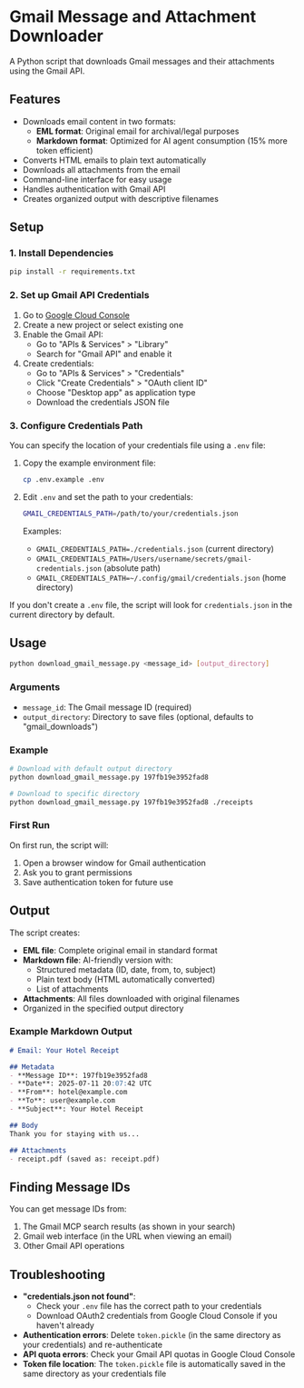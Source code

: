 # Gmail Message and Attachment Downloader

A Python script that downloads Gmail messages and their attachments using the Gmail API.

## Features

- Downloads email content in two formats:
  - **EML format**: Original email for archival/legal purposes
  - **Markdown format**: Optimized for AI agent consumption (15% more token efficient)
- Converts HTML emails to plain text automatically
- Downloads all attachments from the email
- Command-line interface for easy usage
- Handles authentication with Gmail API
- Creates organized output with descriptive filenames

## Setup

### 1. Install Dependencies

```bash
pip install -r requirements.txt
```

### 2. Set up Gmail API Credentials

1. Go to [Google Cloud Console](https://console.cloud.google.com/)
2. Create a new project or select existing one
3. Enable the Gmail API:
   - Go to "APIs & Services" > "Library"
   - Search for "Gmail API" and enable it
4. Create credentials:
   - Go to "APIs & Services" > "Credentials"
   - Click "Create Credentials" > "OAuth client ID"
   - Choose "Desktop app" as application type
   - Download the credentials JSON file

### 3. Configure Credentials Path

You can specify the location of your credentials file using a `.env` file:

1. Copy the example environment file:
   ```bash
   cp .env.example .env
   ```

2. Edit `.env` and set the path to your credentials:
   ```bash
   GMAIL_CREDENTIALS_PATH=/path/to/your/credentials.json
   ```

   Examples:
   - `GMAIL_CREDENTIALS_PATH=./credentials.json` (current directory)
   - `GMAIL_CREDENTIALS_PATH=/Users/username/secrets/gmail-credentials.json` (absolute path)
   - `GMAIL_CREDENTIALS_PATH=~/.config/gmail/credentials.json` (home directory)

If you don't create a `.env` file, the script will look for `credentials.json` in the current directory by default.

## Usage

```bash
python download_gmail_message.py <message_id> [output_directory]
```

### Arguments

- `message_id`: The Gmail message ID (required)
- `output_directory`: Directory to save files (optional, defaults to "gmail_downloads")

### Example

```bash
# Download with default output directory
python download_gmail_message.py 197fb19e3952fad8

# Download to specific directory
python download_gmail_message.py 197fb19e3952fad8 ./receipts
```

### First Run

On first run, the script will:
1. Open a browser window for Gmail authentication
2. Ask you to grant permissions
3. Save authentication token for future use

## Output

The script creates:
- **EML file**: Complete original email in standard format
- **Markdown file**: AI-friendly version with:
  - Structured metadata (ID, date, from, to, subject)
  - Plain text body (HTML automatically converted)
  - List of attachments
- **Attachments**: All files downloaded with original filenames
- Organized in the specified output directory

### Example Markdown Output
```markdown
# Email: Your Hotel Receipt

## Metadata
- **Message ID**: 197fb19e3952fad8
- **Date**: 2025-07-11 20:07:42 UTC
- **From**: hotel@example.com
- **To**: user@example.com
- **Subject**: Your Hotel Receipt

## Body
Thank you for staying with us...

## Attachments
- receipt.pdf (saved as: receipt.pdf)
```

## Finding Message IDs

You can get message IDs from:
1. The Gmail MCP search results (as shown in your search)
2. Gmail web interface (in the URL when viewing an email)
3. Other Gmail API operations

## Troubleshooting

- **"credentials.json not found"**: 
  - Check your `.env` file has the correct path to your credentials
  - Download OAuth2 credentials from Google Cloud Console if you haven't already
- **Authentication errors**: Delete `token.pickle` (in the same directory as your credentials) and re-authenticate
- **API quota errors**: Check your Gmail API quotas in Google Cloud Console
- **Token file location**: The `token.pickle` file is automatically saved in the same directory as your credentials file